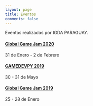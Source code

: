 ```yaml
---
layout: page
title: Eventos
comments: false
---
```


Eventos realizados por IGDA PARAGUAY.

#### [Global Game Jam 2020][ggj2020]

31 de Enero - 2 de Febrero

#### [GAMEDEVPY 2019][gamedevpy2019]

30 - 31 de Mayo

#### [Global Game Jam 2019][ggj2019]

25 - 28 de Enero

[ggj2019]:/eventos/ggj2019
[gamedevpy2019]:/eventos/gamedevpy2019
[ggj2020]:/eventos/gamedevpy2020